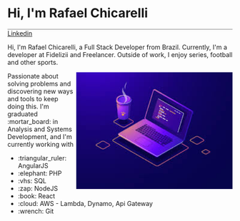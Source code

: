 <div style="border-bottom: 1px solid gray; width: 100%;">
<h1>Hi, I'm Rafael Chicarelli</h1>
</div>
<a href="https://www.linkedin.com/in/rafael-chicarelli-dev/" target="_blank" stlye="padding: 5px; outline: none; border: 1px solid blue; color: #FFF; background: cyan">Linkedin</a>

<p>Hi, I'm  Rafael Chicarelli, a Full Stack Developer from Brazil.
Currently, I'm a developer at Fidelizii and Freelancer. Outside of work, I enjoy series, football and other sports.</p>

<img align="right" width="350px" src="./images/programming.jpg" alt="Programming image"/>
<p>Passionate about solving problems and discovering new ways and tools to keep doing this.
I'm graduated :mortar_board: in Analysis and Systems Development, and I'm currently working with</p>
 <ul>
  <li>:triangular_ruler: AngularJS</li>
  <li>:elephant: PHP</li>
  <li>:vhs: SQL</li>
  <li>:zap: NodeJS</li>
  <li>:book: React</li>
  <li>:cloud: AWS - Lambda, Dynamo, Api Gateway</li>
  <li>:wrench: Git</li>
 </ul>
